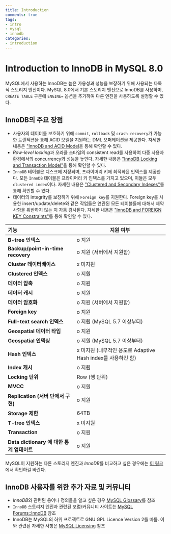 ```yaml
---
title: Introduction
comments: true
tags:
- intro
- mysql
- innodb
categories:
- introduction
---
```


# Introduction to InnoDB in MySQL 8.0

MySQL에서 사용하는 InnoDB는 높은 가용성과 성능을 보장하기 위해 사용되는 다목적 스토리지 엔진이다. MySQL 8.0에서 기본 스토리지 엔진으로 InnoDB를 사용하며, `CREATE TABLE` 구문에 `ENGINE=` 옵션을 추가하여 다른 엔진을 사용하도록 설정할 수 있다. 

## InnoDB의 주요 장점

- 사용자의 데이터를 보호하기 위해 `commit`, `rollback` 및 `crash recovery`가 가능한 트랜잭션을 통해 ACID 모델을 지원하는 DML 오퍼레이션을 제공한다. 자세한 내용은 ["InnoDB and ACID Model]()을 통해 확인할 수 있다.
- *Row-level locking*과 오라클 스타일의 consistent read를 사용하여 다중 사용자 환경에서의 concurrency와 성능을 높인다. 자세한 내용은 ["InnoDB Locking and Transaction Model"]()을 통해 확인할 수 있다.
- `InnoDB` 테이블은 디스크에 저장되며, 프라이머리 키에 최적화된 인덱스를 제공한다. 모든 `InnoDB` 테이블은 프라이머리 키 인덱스를 가지고 있으며, 이들은 모두 `clustered index`이다. 자세한 내용은 ["Clustered and Secondary Indexes"]()를 통해 확인할 수 있다.
- 데이터의 integrity를 보장하기 위해 `Foreign key`를 지원한다. Foreign key를 사용한 insert/update/delete와 같은 작업들은 연관된 모든 테이블들에 대해서 제약사항을 위반하지 않는 지 자동 검사된다. 자세한 내용은 ["InnoDB and FOREIGN KEY Constraints"]()를 통해 확인할 수 있다.

| 기능                                      | 지원 여부                                                    |
| :---------------------------------------- | ------------------------------------------------------------ |
| **B-tree 인덱스**                         | o 지원                                                       |
| **Backup/point-in-time recovery**         | o 지원 (서버에서 지원함)                                     |
| **Cluster 데이터베이스**                  | x 미지원                                                     |
| **Clustered 인덱스**                      | o 지원                                                       |
| **데이터 압축**                           | o 지원                                                       |
| **데이터 캐시**                           | o 지원                                                       |
| **데이터 암호화**                         | o 지원 (서버에서 지원함)                                     |
| **Foreign key**                           | o 지원                                                       |
| **Full-text search 인덱스**               | o 지원 (MySQL 5.7 이상부터)                                  |
| **Geospatial 데이터 타입**                | o 지원                                                       |
| **Geospatial 인덱싱**                     | o 지원 (MySQL 5.7 이상부터)                                  |
| **Hash 인덱스**                           | x 미지원 (내부적인 용도로 Adaptive Hash index를 사용하긴 함) |
| **Index 캐시**                            | o 지원                                                       |
| **Locking 단위**                          | Row (행 단위)                                                |
| **MVCC**                                  | o 지원                                                       |
| **Replication (서버 단에서 구현)**        | o 지원                                                       |
| **Storage 제한**                          | 64TB                                                         |
| **T-tree 인덱스**                         | x 미지원                                                     |
| **Transaction**                           | o 지원                                                       |
| **Data dictionary 에 대한 통계 업데이트** | o 지원                                                       |

MySQL이 지원하는 다른 스토리지 엔진과 *InnoDB*를 비교하고 싶은 경우에는 [이 링크][other engines]에서 확인하길 바란다.

## InnoDB 사용자를 위한 추가 자료 및 커뮤니티

- *InnoDB*와 관련된 용어나 정의들을 알고 싶은 경우 [MySQL Glossary]를 참조
- `InnoDB` 스토리지 엔진과 관련된 포럼/커뮤니티 사이트는 [MySQL Forums::InnoDB] 참조
- InnoDB는 MySQL의 하위 프로젝트로 GNU GPL Licence Version 2를 따름. 이와 관련된 자세한 사항은 [MySQL Licensing] 참조


[MySQL Glossary]: https://dev.mysql.com/doc/refman/8.0/en/glossary.html
[MySQL Forums::InnoDB]: http://forums.mysql.com/list.php?22
[MySQL Licensing]: http://www.mysql.com/company/legal/licensing/
[other engines]: https://dev.mysql.com/doc/refman/8.0/en/storage-engines.html

